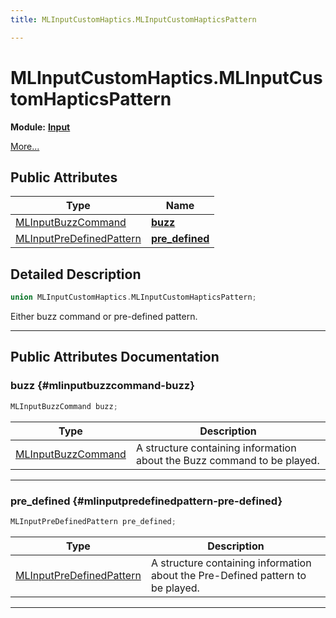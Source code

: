 ```yaml
---
title: MLInputCustomHaptics.MLInputCustomHapticsPattern

---
```


# MLInputCustomHaptics.MLInputCustomHapticsPattern

**Module:** **[Input](/versioned_docs/version-03-Jan-2023/api-ref/api/Modules/group___input/group___input.md)**



 [More...](#detailed-description)

## Public Attributes

| Type           | Name           |
| -------------- | -------------- |
| [MLInputBuzzCommand](/versioned_docs/version-03-Jan-2023/api-ref/api/Modules/group___input/struct_m_l_input_buzz_command.md) | **[buzz](/versioned_docs/version-03-Jan-2023/api-ref/api/Modules/group___input/union_m_l_input_custom_haptics_8_m_l_input_custom_haptics_pattern.md#mlinputbuzzcommand-buzz)**  |
| [MLInputPreDefinedPattern](/versioned_docs/version-03-Jan-2023/api-ref/api/Modules/group___input/struct_m_l_input_pre_defined_pattern.md) | **[pre_defined](/versioned_docs/version-03-Jan-2023/api-ref/api/Modules/group___input/union_m_l_input_custom_haptics_8_m_l_input_custom_haptics_pattern.md#mlinputpredefinedpattern-pre-defined)**  |

## Detailed Description

```cpp
union MLInputCustomHaptics.MLInputCustomHapticsPattern;
```


Either buzz command or pre-defined pattern. 





-----------
## Public Attributes Documentation

### buzz {#mlinputbuzzcommand-buzz}

```cpp
MLInputBuzzCommand buzz;
```



| Type | Description |
|--|--|
| [MLInputBuzzCommand](/versioned_docs/version-03-Jan-2023/api-ref/api/Modules/group___input/struct_m_l_input_buzz_command.md) | A structure containing information about the Buzz command to be played.  |






-----------

### pre_defined {#mlinputpredefinedpattern-pre-defined}

```cpp
MLInputPreDefinedPattern pre_defined;
```



| Type | Description |
|--|--|
| [MLInputPreDefinedPattern](/versioned_docs/version-03-Jan-2023/api-ref/api/Modules/group___input/struct_m_l_input_pre_defined_pattern.md) | A structure containing information about the Pre-Defined pattern to be played.  |






-----------

